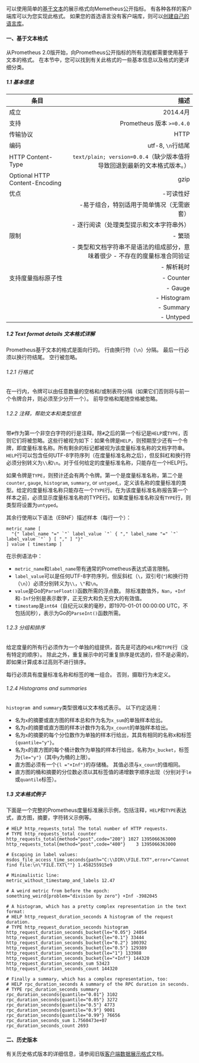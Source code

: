 可以使用简单的[基于文本](https://prometheus.io/docs/instrumenting/exposition_formats/#text-based-format)的展示格式向Memetheus公开指标。 有各种各样的客户端库可以为您实现此格式。 如果您的首选语言没有客户端库，则可以[创建自己的语言库](https://prometheus.io/docs/instrumenting/writing_clientlibs/)。

#### 一、基于文本格式
从Prometheus 2.0版开始，向Prometheus公开指标的所有流程都需要使用基于文本的格式。 在本节中，您可以找到有关此格式的一些基本信息以及格式的更详细分类。

##### 1.1 基本信息
| 条目 | 描述 |
|--|----------:|
|成立| 2014.4月|
|支持|Prometheus 版本 `>=0.4.0`
|传输协议| HTTP |
| 编码|  utf-8, `\n`行结尾|
| HTTP Content-Type| `text/plain; version=0.0.4`（缺少版本值将导致回退到最新的文本格式版本。）
| Optional HTTP Content-Encoding| gzip |
| 优点 | -可读性好
|      | -易于组合，特别适用于简单情况（无需嵌套）
|      |- 逐行阅读（处理类型提示和文本字符串外）
| 限制 | - 繁琐
|      | - 类型和文档字符串不是语法的组成部分，意味着很少 - 不存在的度量标准合同验证
|      | - 解析耗时
| 支持度量指标原子性 | - Counter 
| | - Gauge 
| | - Histogram 
| | - Summary 
| | - Untyped 

##### 1.2 Text format details 文本格式详解

Prometheus基于文本的格式是面向行的。 行由换行符（`\n`）分隔。 最后一行必须以换行符结尾。 空行被忽略。

###### 1.2.1 行格式
在一行内，令牌可以由任意数量的空格和/或制表符分隔（如果它们否则将与前一个令牌合并，则必须至少分开一个）。 前导空格和尾随空格被忽略。

###### 1.2.2 注释，帮助文本和类型信息
带`#`作为第一个非空白字符的行是注释。除`#`之后的第一个标记是`HELP`或`TYPE`，否则它们将被忽略。这些行被视为如下：如果令牌是`HELP`，则预期至少还有一个令牌，即度量标准名称。所有剩余的标记都被视为该度量标准名称的文档字符串。 `HELP`行可以包含任何UTF-8字符序列（在度量标准名称之后），但反斜杠和换行符必须分别转义为`\\`和`\n`。对于任何给定的度量标准名称，只能存在一个HELP行。

如果令牌是`TYPE`，则预计还会有两个令牌。第一个是度量标准名称，第二个是`counter`, `gauge`, `histogram`, `summary`, or `untyped`,，定义该名称的度量标准的类型。给定的度量标准名称只能存在一个`TYPE`行。在为该度量标准名称报告第一个样本之前，必须显示度量标准名称的TYPE行。如果度量标准名称没有`TYPE`行，则类型将设置为`untyped`。

其余行使用以下语法（EBNF）描述样本（每行一个）：
```
metric_name [
  "{" label_name "=" `"` label_value `"` { "," label_name "=" `"` label_value `"` } [ "," ] "}"
] value [ timestamp ]
```
在示例语法中：

- `metric_name`和`label_name`带有通常的Prometheus表达式语言限制。
- `label_value`可以是任何UTF-8字符序列，但反斜杠（`\`，双引号(`"`)和换行符（`\n`））必须分别转义为`\\`，`\"`和`\n`。
- `value`是Go的`ParseFloat()`函数所需的浮点数。 除标准数值外，`Nan`，`+Inf`和`-Inf`分别是表示数字，正无穷大和负无穷大的有效值。
- `timestamp`是`int64`（自纪元以来的毫秒，即1970-01-01 00:00:00 UTC，不包括闰秒），表示为Go的`ParseInt()`函数所需。

###### 1.2.3 分组和排序
给定度量的所有行必须作为一个单独的组提供，首先是可选的`HELP`和`TYPE`行（没有特定的顺序）。 除此之外，重复展示中的可重复排序是优选的，但不是必需的，即如果计算成本过高则不进行排序。

每行必须具有度量标准名称和标签的唯一组合。 否则，摄取行为未定义。

###### 1.2.4 Histograms and summaries
`histogram `and `summary`类型很难以文本格式表示。 以下约定适用：

- 名为`x`的摘要或直方图的样本总和作为名为`x_sum`的单独样本给出。
- 名为`x`的摘要或直方图的样本计数作为名为`x_count`的单独样本给出。
- 名为`x`的摘要的每个分位数作为单独的样本行给出，其具有相同的名称x和标签`{quantile="y"}`。
- 名为`x`的直方图的每个桶计数作为单独的样本行给出，名称为`x_bucket`，标签为`{le="y"}`（其中`y`为桶的上限）。
- 直方图必须有一个`{l ="+Inf"}`的存储桶。 其值必须与`x_count`的值相同。
- 直方图的桶和摘要的分位数必须以其标签值的递增数字顺序出现（分别对于`le`或`quantile`标签）。

##### 1.3 文本格式例子
下面是一个完整的Prometheus度量标准展示示例，包括注释，`HELP`和`TYPE`表达式，直方图，摘要，字符转义示例等。
```
# HELP http_requests_total The total number of HTTP requests.
# TYPE http_requests_total counter
http_requests_total{method="post",code="200"} 1027 1395066363000
http_requests_total{method="post",code="400"}    3 1395066363000

# Escaping in label values:
msdos_file_access_time_seconds{path="C:\\DIR\\FILE.TXT",error="Cannot find file:\n\"FILE.TXT\""} 1.458255915e9

# Minimalistic line:
metric_without_timestamp_and_labels 12.47

# A weird metric from before the epoch:
something_weird{problem="division by zero"} +Inf -3982045

# A histogram, which has a pretty complex representation in the text format:
# HELP http_request_duration_seconds A histogram of the request duration.
# TYPE http_request_duration_seconds histogram
http_request_duration_seconds_bucket{le="0.05"} 24054
http_request_duration_seconds_bucket{le="0.1"} 33444
http_request_duration_seconds_bucket{le="0.2"} 100392
http_request_duration_seconds_bucket{le="0.5"} 129389
http_request_duration_seconds_bucket{le="1"} 133988
http_request_duration_seconds_bucket{le="+Inf"} 144320
http_request_duration_seconds_sum 53423
http_request_duration_seconds_count 144320

# Finally a summary, which has a complex representation, too:
# HELP rpc_duration_seconds A summary of the RPC duration in seconds.
# TYPE rpc_duration_seconds summary
rpc_duration_seconds{quantile="0.01"} 3102
rpc_duration_seconds{quantile="0.05"} 3272
rpc_duration_seconds{quantile="0.5"} 4773
rpc_duration_seconds{quantile="0.9"} 9001
rpc_duration_seconds{quantile="0.99"} 76656
rpc_duration_seconds_sum 1.7560473e+07
rpc_duration_seconds_count 2693
```
#### 二、历史版本
有关历史格式版本的详细信息，请参阅旧版[客户端数据展示格式](https://docs.google.com/document/d/1ZjyKiKxZV83VI9ZKAXRGKaUKK2BIWCT7oiGBKDBpjEY/edit)文档。
